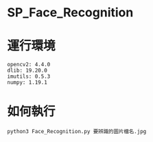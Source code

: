 # SP_Face_Recognition
# 運行環境
```
opencv2: 4.4.0
dlib: 19.20.0
imutils: 0.5.3
numpy: 1.19.1
```

# 如何執行
```
python3 Face_Recognition.py 要辨識的圖片檔名.jpg
```